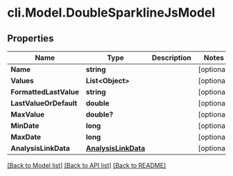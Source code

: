 # cli.Model.DoubleSparklineJsModel

## Properties

Name | Type | Description | Notes
------------ | ------------- | ------------- | -------------
**Name** | **string** |  | [optional] 
**Values** | **List&lt;Object&gt;** |  | [optional] 
**FormattedLastValue** | **string** |  | [optional] 
**LastValueOrDefault** | **double** |  | [optional] 
**MaxValue** | **double?** |  | [optional] 
**MinDate** | **long** |  | [optional] 
**MaxDate** | **long** |  | [optional] 
**AnalysisLinkData** | [**AnalysisLinkData**](AnalysisLinkData.md) |  | [optional] 

[[Back to Model list]](../README.md#documentation-for-models) [[Back to API list]](../README.md#documentation-for-api-endpoints) [[Back to README]](../README.md)

